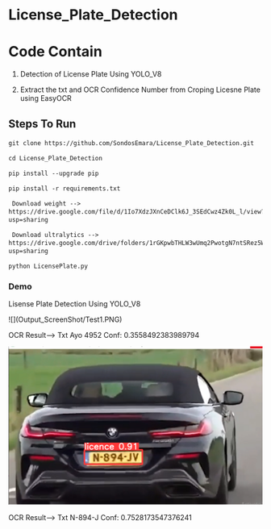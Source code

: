 # License_Plate_Detection

  <h1>Code Contain</h1>
  <p>
    
   1. Detection of License Plate Using YOLO_V8 
    
   2. Extract the txt and OCR Confidence Number  from Croping Licesne Plate using EasyOCR
      
  </p>


 <h2>Steps To Run</h2>

   <p>
    
    git clone https://github.com/SondosEmara/License_Plate_Detection.git
        
   </p> 

   <p>
    
    cd License_Plate_Detection
        
   </p> 
   <p>
    
    pip install --upgrade pip
        
   </p>
   <p>
    
    pip install -r requirements.txt
        
   </p>

   <p>
    
     Download weight -->  https://drive.google.com/file/d/1Io7XdzJXnCeDClk6J_3SEdCwz4Zk0L_l/view?usp=sharing
        
   </p>

   <p>
    
     Download ultralytics --> https://drive.google.com/drive/folders/1rGKpwbTHLW3wUmq2PwotgN7ntSRez5WI?usp=sharing
        
   </p>
  
   <p>
    
    python LicensePlate.py
        
   </p>


<h3> Demo </h3>
<p>Lisense Plate Detection Using YOLO_V8</p>
  ![](Output_ScreenShot/Test1.PNG)
  <P> OCR Result--> Txt  Ayo 4952 Conf:  0.3558492383989794 </P>
  
  ![](Output_ScreenShot/Test2.PNG)
  <P> OCR Result--> Txt  N-894-J   Conf: 0.7528173547376241  </P>























